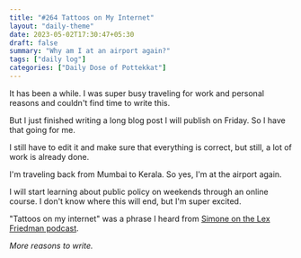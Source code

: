 ```yaml
---
title: "#264 Tattoos on My Internet"
layout: "daily-theme"
date: 2023-05-02T17:30:47+05:30
draft: false
summary: "Why am I at an airport again?"
tags: ["daily log"]
categories: ["Daily Dose of Pottekkat"]
---
```


It has been a while. I was super busy traveling for work and personal reasons and couldn't find time to write this.

But I just finished writing a long blog post I will publish on Friday. So I have that going for me.

I still have to edit it and make sure that everything is correct, but still, a lot of work is already done.

I'm traveling back from Mumbai to Kerala. So yes, I'm at the airport again.

I will start learning about public policy on weekends through an online course. I don't know where this will end, but I'm super excited.

"Tattoos on my internet" was a phrase I heard from [Simone on the Lex Friedman podcast](https://www.youtube.com/watch?v=OgIo36F6Fsg&pp=ygUZbGV4IGZyaWRtYW4gc2ltb25lIGdpZXJ0eg%3D%3D).

_More reasons to write._
